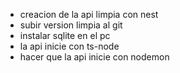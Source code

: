 <ul>
	<li>creacion de la api limpia con nest</li>
	<li>subir version limpia al git</li>
	<li>instalar sqlite en el pc</li>
	<li>la api inicie con ts-node</li>
	<li>hacer que la api inicie con nodemon</li>
</ul>

